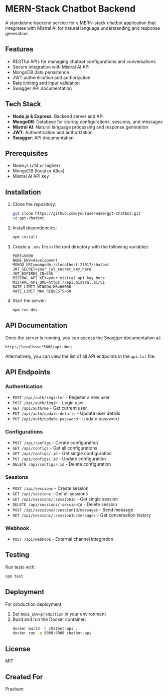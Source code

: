 # MERN-Stack Chatbot Backend

A standalone backend service for a MERN-stack chatbot application that integrates with Mistral AI for natural language understanding and response generation.

## Features

- RESTful APIs for managing chatbot configurations and conversations
- Secure integration with Mistral AI API
- MongoDB data persistence
- JWT authentication and authorization
- Rate limiting and input validation
- Swagger API documentation

## Tech Stack

- **Node.js & Express**: Backend server and API
- **MongoDB**: Database for storing configurations, sessions, and messages
- **Mistral AI**: Natural language processing and response generation
- **JWT**: Authentication and authorization
- **Swagger**: API documentation

## Prerequisites

- Node.js (v14 or higher)
- MongoDB (local or Atlas)
- Mistral AI API key

## Installation

1. Clone the repository:
   ```bash
   git clone https://github.com/yourusername/gpt-chatbot.git
   cd gpt-chatbot
   ```

2. Install dependencies:
   ```bash
   npm install
   ```

3. Create a `.env` file in the root directory with the following variables:
   ```
   PORT=5000
   NODE_ENV=development
   MONGO_URI=mongodb://localhost:27017/chatbot
   JWT_SECRET=your_jwt_secret_key_here
   JWT_EXPIRES_IN=24h
   MISTRAL_API_KEY=your_mistral_api_key_here
   MISTRAL_API_URL=https://api.mistral.ai/v1
   RATE_LIMIT_WINDOW_MS=60000
   RATE_LIMIT_MAX_REQUESTS=60
   ```

4. Start the server:
   ```bash
   npm run dev
   ```

## API Documentation

Once the server is running, you can access the Swagger documentation at:
```
http://localhost:5000/api-docs
```

Alternatively, you can view the list of all API endpoints in the `api.txt` file.

## API Endpoints

### Authentication
- `POST /api/auth/register` - Register a new user
- `POST /api/auth/login` - Login user
- `GET /api/auth/me` - Get current user
- `PUT /api/auth/update-details` - Update user details
- `PUT /api/auth/update-password` - Update password

### Configurations
- `POST /api/configs` - Create configuration
- `GET /api/configs` - Get all configurations
- `GET /api/configs/:id` - Get single configuration
- `PUT /api/configs/:id` - Update configuration
- `DELETE /api/configs/:id` - Delete configuration

### Sessions
- `POST /api/sessions` - Create session
- `GET /api/sessions` - Get all sessions
- `GET /api/sessions/:sessionId` - Get single session
- `DELETE /api/sessions/:sessionId` - Delete session
- `POST /api/sessions/:sessionId/messages` - Send message
- `GET /api/sessions/:sessionId/messages` - Get conversation history

### Webhook
- `POST /api/webhook` - External channel integration

## Testing

Run tests with:
```bash
npm test
```

## Deployment

For production deployment:

1. Set `NODE_ENV=production` in your environment
2. Build and run the Docker container:
   ```bash
   docker build -t chatbot-api .
   docker run -p 5000:5000 chatbot-api
   ```

## License

MIT

## Created For

Prashant